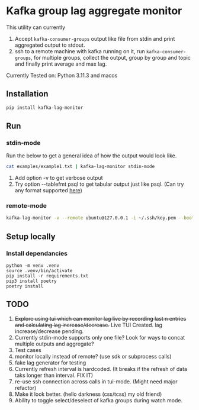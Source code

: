 # Kafka group lag aggregate monitor
This utility can currently 
1. Accept `kafka-consumer-groups` output like file from stdin and print aggregated output to stdout. 
2. ssh to a remote machine with kafka running on it, run `kafka-consumer-groups`, for multiple groups, collect the output, group by group and topic and finally print average and max lag.

Currently Tested on: Python 3.11.3 and macos

## Installation

```bash
pip install kafka-lag-monitor
```

## Run

### stdin-mode
Run the below to get a general idea of how the output would look like.
```bash
cat examples/example1.txt | kafka-lag-monitor stdin-mode
```
1. Add option -v to get verbose output
2. Try option --tablefmt psql to get tabular output just like psql. (Can try any format supported [here](https://github.com/astanin/python-tabulate#table-format))

### remote-mode
```bash
kafka-lag-monitor -v --remote ubuntu@127.0.0.1 -i ~/.ssh/key.pem --bootstrap-server 127.0.0.1:9000 --group group1 --group group2
```

## Setup locally

### Install dependancies
```
python -m venv .venv
source .venv/bin/activate
pip install -r requirements.txt
pip3 install poetry
poetry install
```

## TODO
1. ~~Explore using tui which can monitor lag live by recording last n entries and calculating lag increase/decrease.~~ Live TUI Created. lag increase/decrease pending.
2. Currently stdin-mode supports only one file? Look for ways to concat multiple outputs and aggregate?
3. Test cases
4. monitor locally instead of remote? (use sdk or subprocess calls)
5. fake lag generator for testing
6. Currently refresh interval is hardcoded. (It breaks if the refresh of data taks longer than interval. FIX IT)
7. re-use ssh connection across calls in tui-mode. (Might need major refactor)
8. Make it look better. (hello darkness (css/tcss) my old friend)
9. Ability to toggle select/deselect of kafka groups during watch mode.
